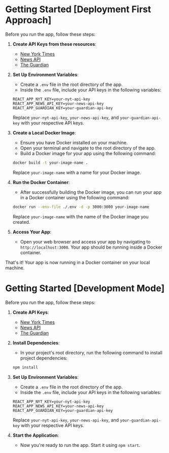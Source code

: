 # Getting Started [Deployment First Approach]

Before you run the app, follow these steps:

1. **Create API Keys from these resources**:
    - [New York Times](https://developer.nytimes.com/)
    - [News API](https://newsapi.org/docs)
    - [The Guardian](https://open-platform.theguardian.com/access/)

2. **Set Up Environment Variables**:
   - Create a `.env` file in the root directory of the app.
   - Inside the `.env` file, include your API keys in the following variables:

    ```plaintext
    REACT_APP_NYT_KEY=your-nyt-api-key
    REACT_APP_NEWS_API_KEY=your-news-api-key
    REACT_APP_GUARDIAN_KEY=your-guardian-api-key
    ```
   
   Replace `your-nyt-api-key`, `your-news-api-key`, and `your-guardian-api-key` with your respective API keys.

3. **Create a Local Docker Image**:
   - Ensure you have Docker installed on your machine.
   - Open your terminal and navigate to the root directory of the app.
   - Build a Docker image for your app using the following command:

    ```bash
    docker build -t your-image-name .
    ```

    Replace `your-image-name` with a name for your Docker image.

4. **Run the Docker Container**:
   - After successfully building the Docker image, you can run your app in a Docker container using the following command:

    ```bash
    docker run --env-file ./.env -d -p 3000:3000 your-image-name
    ```

    Replace `your-image-name` with the name of the Docker image you created.

5. **Access Your App**:
   - Open your web browser and access your app by navigating to `http://localhost:3000`. Your app should be running inside a Docker container.

That's it! Your app is now running in a Docker container on your local machine.


# Getting Started [Development Mode]

Before you run the app, follow these steps:

1. **Create API Keys**:
    - [New York Times](https://developer.nytimes.com/)
    - [News API](https://newsapi.org/docs)
    - [The Guardian](https://open-platform.theguardian.com/access/)

2. **Install Dependencies**:
   - In your project's root directory, run the following command to install project dependencies:

    ```bash
    npm install
    ```

3. **Set Up Environment Variables**:
   - Create a `.env` file in the root directory of the app.
   - Inside the `.env` file, include your API keys in the following variables:

    ```plaintext
    REACT_APP_NYT_KEY=your-nyt-api-key
    REACT_APP_NEWS_API_KEY=your-news-api-key
    REACT_APP_GUARDIAN_KEY=your-guardian-api-key
    ```
   
   Replace `your-nyt-api-key`, `your-news-api-key`, and `your-guardian-api-key` with your respective API keys.

4. **Start the Application**:
   - Now you're ready to run the app. Start it using `npm start`.
  
